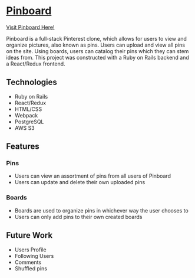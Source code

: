 # [Pinboard](https://pinboard-zamin.herokuapp.com/#/)
[Visit Pinboard Here!](https://pinboard-zamin.herokuapp.com/#/)

Pinboard is a full-stack Pinterest clone, which allows for users to view and organize pictures, also known as pins. Users can upload and view all pins on the site. Using boards, users can catalog their pins which they can stem ideas from. This project was constructed with a Ruby on Rails backend and a React/Redux frontend.

## Technologies
- Ruby on Rails
- React/Redux
- HTML/CSS
- Webpack
- PostgreSQL
- AWS S3

## Features
### Pins
- Users can view an assortment of pins from all users of Pinboard
- Users can update and delete their own uploaded pins

### Boards
- Boards are used to organize pins in whichever way the user chooses to
- Users can only add pins to their own created boards

## Future Work
- Users Profile
- Following Users
- Comments
- Shuffled pins
